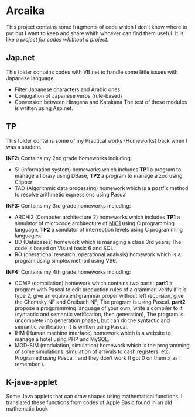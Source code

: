 # Arcaika
This project contains some fragments of code which I don't know where to put but I want to keep and share whith whoever can find them useful. 
It is like *a project for codes whithout a project*.

## Jap.net
This folder contains codes with VB.net to handle some little issues with Japanese language:
- Filter Japanese characters and Arabic ones
- Conjugation of Japanese verbs (rule-based)
- Conversion between Hiragana and Katakana
The test of these modules is written using Asp.net.

## TP
This folder contains some of my Practical works (Homeworks) back when I was a student. 

**INF2:** 
Contains my 2nd grade homeworks including:
- SI (information system) homeworks which includes **TP1** a program to manage a library using DBase, **TP2** a program to manage a zoo using Clipper
- TAD (Algorithmic data processing) homework which is a postfix method to resolve arithmetic expressions using Pascal 

**INF3:** 
Contains my 3rd grade homeworks including:
- ARCHI2 (Computer architecture 2) homeworks which includes **TP1** a simulator of microcode architecture of [MIC1](https://en.wikipedia.org/wiki/MIC-1) using C programming language, **TP2** a simulator of interreption levels using C programming languages.
- BD (Databases) homework which is managing a class 3rd years; The code is based on Visual basic 6 and SQL.
- RO (operational research; operational analysis) homework which is a program using simplex method using VB6. 

**INF4:** 
Contains my 4th grade homeworks including:
- COMP (compilation) homework which contains two parts: **part1** a program with Pascal to edit production rules of a grammar, verify if it is type 2, give an equivalent grammar proper without left recursion, give the Chomsky NF and Greibach NF; The program is using Pascal. **part2** propose a proggramming language of your own, write a compiler to it (syntactic and semantic verification, then generation), The program is uncomplete (no generation phase), but can do the syntactic and semantic verification; It is written using Pascal.
- IHM (Human machine interface) homework which is a website to manage a hotel using PHP and MySQL.
- MOD-SIM (modulation, simulation) homework which is the programming of some simulations: simulation of arrivals to cash registers, etc. Programed using Pascal : and they don't work (I got 0 on them :( as I remember ).

## K-java-applet
Some Java applets that can draw shapes using mathematical functions. I translated these functions from codes of Apple Basic found in an old mathematic book
